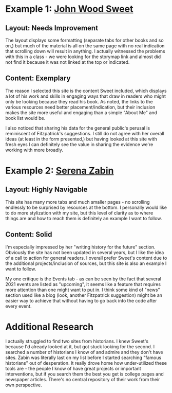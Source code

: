 # Example 1: <a href="https://www.johnwoodsweet.com">John Wood Sweet</a>

## Layout: Needs Improvement

The layout displays some formatting (separate tabs for other books and so on,) but much of the material is all on the same page with no real indication that scrolling down will result in anything. I actually witnessed the problems with this in a class - we were looking for the storymap link and almost did not find it because it was not linked at the top or indicated.

## Content: Exemplary

The reason I selected this site is the content Sweet included, which displays a lot of his work and skills in engaging ways that draw in readers who might only be looking because they read his book. As noted, the links to the various resources need better placement/indication, but their inclusion makes the site more useful and engaging than a simple "About Me" and book list would be.

I also noticed that sharing his data for the general public's perusal is reminiscent of Fitzpatrick's suggestions. I still do not agree with her overall ideas (at least in the form presented,) but having looked at this site with fresh eyes I can definitely see the value in sharing the evidence we're working with more broadly.

# Example 2: <a href="https://serenazabin.com"> Serena Zabin</a>

## Layout: Highly Navigable

This site has many more tabs and much smaller pages - no scrolling endlessly to be surprised by resources at the bottom. I personally would like to do more stylization with my site, but this level of clarity as to where things are and how to reach them is definitely an example I want to follow.

## Content: Solid

I'm especially impressed by her "writing history for the future" section. Obviously the site has not been updated in several years, but I like the idea of a call to action for general readers. I overall prefer Sweet's content due to the additional projects/inclusion of sources, but this site is also an example I want to follow. 

My one critique is the Events tab - as can be seen by the fact that several 2021 events are listed as "upcoming", it seems like a feature that requires more attention than one might want to put in. I think some kind of "news" section used like a blog (look, another Fitzpatrick suggestion) might be an easier way to achieve that without having to go back into the code after every event.

# Additional Research

I actually struggled to find two sites from historians. I knew Sweet's because I'd already looked at it, but got stuck looking for the second. I searched a number of historians I know of and admire and they don't have sites. Zabin was literally last on my list before I started searching "famous historians" out of desperation. It really drove home how under-utilized these tools are - the people I know of have great projects or important interventions, but if you search them the best you get is college pages and newspaper articles. There's no central repository of their work from their own perspective.
